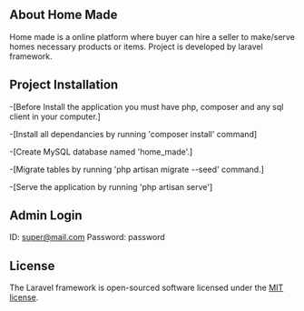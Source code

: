 ## About Home Made

Home made is a online platform where buyer can hire a seller to make/serve homes necessary products or items. Project is developed by laravel framework.

## Project Installation

-[Before Install the application you must have php, composer and any sql client in your computer.]

-[Install all dependancies by running 'composer install' command]

-[Create MySQL database named 'home_made'.]

-[Migrate tables by running 'php artisan migrate --seed' command.]

-[Serve the application by running 'php artisan serve']

## Admin Login

ID: super@mail.com
Password: password

## License

The Laravel framework is open-sourced software licensed under the [MIT license](https://opensource.org/licenses/MIT).
